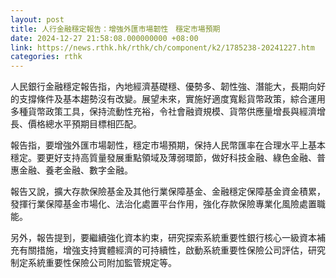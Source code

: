 ```yaml
---
layout: post
title: 人行金融穩定報告：增強外匯市場韌性　穩定市場預期
date: 2024-12-27 21:58:08.000000000 +08:00
link: https://news.rthk.hk/rthk/ch/component/k2/1785238-20241227.htm
categories: rthk
---
```


人民銀行金融穩定報告指，內地經濟基礎穩、優勢多、韌性強、潛能大，長期向好的支撐條件及基本趨勢沒有改變。展望未來，實施好適度寬鬆貨幣政策，綜合運用多種貨幣政策工具，保持流動性充裕，令社會融資規模、貨幣供應量增長與經濟增長、價格總水平預期目標相匹配。

報告指，要增強外匯市場韌性，穩定市場預期，保持人民幣匯率在合理水平上基本穩定。要更好支持高質量發展重點領域及薄弱環節，做好科技金融、綠色金融、普惠金融、養老金融、數字金融。

報告又說，擴大存款保險基金及其他行業保障基金、金融穩定保障基金資金積累，發揮行業保障基金市場化、法治化處置平台作用，強化存款保險專業化風險處置職能。

另外，報告提到，要繼續強化資本約束，研究探索系統重要性銀行核心一級資本補充有關措施，增強支持實體經濟的可持續性，啟動系統重要性保險公司評估，研究制定系統重要性保險公司附加監管規定等。
